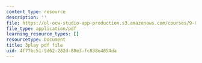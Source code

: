 ```yaml
---
content_type: resource
description: ''
file: https://ol-ocw-studio-app-production.s3.amazonaws.com/courses/9-00sc-introduction-to-psychology-fall-2011/4f77bc515d62282d80e3fc838e4854da_2fbrl6WoIyo.pdf
file_type: application/pdf
learning_resource_types: []
resourcetype: Document
title: 3play pdf file
uid: 4f77bc51-5d62-282d-80e3-fc838e4854da
---
```

